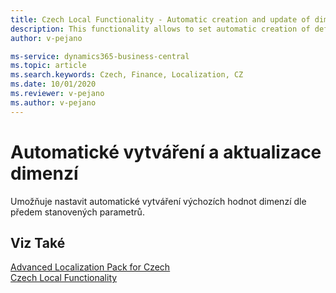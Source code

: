 ```yaml
---
title: Czech Local Functionality - Automatic creation and update of dimensions | Microsoft Docs
description: This functionality allows to set automatic creation of default dimension.
author: v-pejano

ms-service: dynamics365-business-central
ms.topic: article
ms.search.keywords: Czech, Finance, Localization, CZ
ms.date: 10/01/2020
ms.reviewer: v-pejano
ms.author: v-pejano
---
```


# Automatické vytváření a aktualizace dimenzí
Umožňuje nastavit automatické vytváření výchozích hodnot dimenzí dle předem stanovených parametrů.

## Viz Také
  
[Advanced Localization Pack for Czech](ui-extensions-advanced-localization-pack-cz.md)  
[Czech Local Functionality](czech-local-functionality.md)
